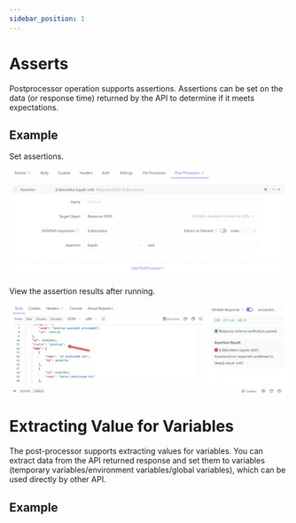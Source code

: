 ```yaml
---
sidebar_position: 1
---
```


# Asserts

Postprocessor operation supports assertions. Assertions can be set on the data (or response time) returned by the API to determine if it meets expectations.

## Example

Set assertions.

![adada](../images/asserts-1.png)


View the assertion results after running.

![adada](../images/asserts-2.png)

# Extracting Value for Variables

The post-processor supports extracting values for variables. You can extract data from the API returned response and set them to variables (temporary variables/environment variables/global variables), which can be used directly by other API.

## Example
